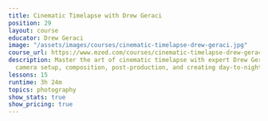 ```yaml
---
title: Cinematic Timelapse with Drew Geraci
position: 29
layout: course
educator: Drew Geraci
image: "/assets/images/courses/cinematic-timelapse-drew-geraci.jpg"
course_url: https://www.mzed.com/courses/cinematic-timelapse-drew-geraci
description: Master the art of cinematic timelapse with expert Drew Geraci. Learn
  camera setup, composition, post-production, and creating day-to-night transitions.
lessons: 15
runtime: 3h 24m
topics: photography
show_stats: true
show_pricing: true
---
```


